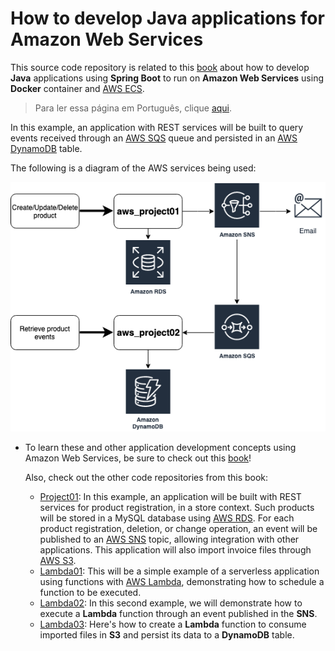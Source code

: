 # How to develop Java applications for Amazon Web Services 

This source code repository is related to this [book](http://leanpub.com/amazonwebservice_en) about how to develop **Java** applications using **Spring Boot** to run on **Amazon Web Services** using **Docker** container and [AWS ECS](https://aws.amazon.com/ecs/).

> Para ler essa página em Português, clique [aqui](https://github.com/siecola/aws_project01/blob/master/README.pt-br.md).

In this example, an application with REST services will be built to query events received through an [AWS SQS](https://aws.amazon.com/sqs/) queue and persisted in an [AWS DynamoDB](https://aws.amazon.com/dynamodb) table.

The following is a diagram of the AWS services being used:

![Diagrama da aplicação e serviços AWS utilizados](images/181_dynamodb_01.png)

- To learn these and other application development concepts using Amazon Web Services, be sure to check out this [book](http://leanpub.com/amazonwebservice_en)!

  Also, check out the other code repositories from this book:

  - [Project01](http://github.com/siecola/aws_project01): In this example, an application will be built with REST services for product registration, in a store context. Such products will be stored in a MySQL database using [AWS RDS](https://aws.amazon.com/rds/). For each product registration, deletion, or change operation, an event will be published to an [AWS SNS](https://aws.amazon.com/sns) topic, allowing integration with other applications. This application will also import invoice files through [AWS S3](https://aws.amazon.com/s3/).
  - [Lambda01](https://github.com/siecola/aws_lambda01): This will be a simple example of a serverless application using functions with [AWS Lambda](https://aws.amazon.com/lambda/), demonstrating how to schedule a function to be executed.
  - [Lambda02](https://github.com/siecola/aws_lambda02): In this second example, we will demonstrate how to execute a **Lambda** function through an event published in the **SNS**.
  - [Lambda03](https://github.com/siecola/aws_lambda03): Here's how to create a **Lambda** function to consume imported files in **S3** and persist its data to a **DynamoDB** table.